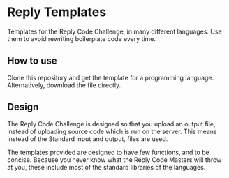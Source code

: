 # Reply Templates
Templates for the Reply Code Challenge, in many different languages. Use them to avoid rewriting boilerplate code every time.

## How to use
Clone this repository and get the template for a programming language. Alternatively, download the file directly.

## Design
The Reply Code Challenge is designed so that you upload an output file, instead of uploading source code which is run on the server. This means instead of the Standard input and output, files are used.

The templates provided are designed to have few functions, and to be concise. Because you never know what the Reply Code Masters will throw at you, these include most of the standard libraries of the languages.

